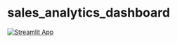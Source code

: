 # sales_analytics_dashboard

[![Streamlit App](https://static.streamlit.io/badges/streamlit_badge_black_white.svg)](https://salesanalyticsdashboard-nddhpybwhoaerrswpp8rax.streamlit.app/)
